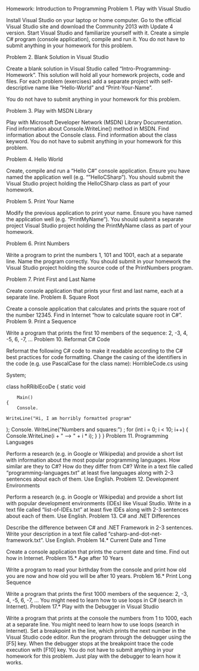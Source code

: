 Homework: Introduction to Programming
Problem 1. Play with Visual Studio

Install Visual Studio on your laptop or home computer. Go to the official Visual Studio site and download the Community 2013 with Update 4 version.
Start Visual Studio and familiarize yourself with it. Create a simple C# program (console application), compile and run it.
You do not have to submit anything in your homework for this problem.

Problem 2. Blank Solution in Visual Studio

Create a blank solution in Visual Studio called “Intro-Programming-Homework”. This solution will hold all your homework projects, code and files. For each problem (exercises) add a separate project with self-descriptive name like “Hello-World” and “Print-Your-Name”.

You do not have to submit anything in your homework for this problem.

Problem 3. Play with MSDN Library

Play with Microsoft Developer Network (MSDN) Library Documentation.
Find information about Console.WriteLine() method in MSDN.
Find information about the Console class.
Find information about the class keyword.
You do not have to submit anything in your homework for this problem.

Problem 4. Hello World

Create, compile and run a “Hello C#” console application.
Ensure you have named the application well (e.g. “”HelloCSharp”).
You should submit the Visual Studio project holding the HelloCSharp class as part of your homework.

Problem 5. Print Your Name

Modify the previous application to print your name.
Ensure you have named the application well (e.g. “PrintMyName”).
You should submit a separate project Visual Studio project holding the PrintMyName class as part of your homework.

Problem 6. Print Numbers

Write a program to print the numbers 1, 101 and 1001, each at a separate line.
Name the program correctly.
You should submit in your homework the Visual Studio project holding the source code of the PrintNumbers program.

Problem 7. Print First and Last Name

Create console application that prints your first and last name, each at a separate line.
Problem 8. Square Root

Create a console application that calculates and prints the square root of the number 12345.
Find in Internet “how to calculate square root in C#”.
Problem 9. Print a Sequence

Write a program that prints the first 10 members of the sequence: 2, -3, 4, -5, 6, -7, ...
Problem 10. Reformat C# Code

Reformat the following C# code to make it readable according to the C# best practices for code formatting. Change the casing of the identifiers in the code (e.g. use PascalCase for the class name): HorribleCode.cs
using

System;

class hoRRiblEcoDe
{
    static
     void

        Main()
    {
        Console.

    WriteLine("Hi, I am horribly formatted program"
); Console.
      WriteLine("Numbers and squares:")
; for (int i = 0;
i < 10;
i++)
        {
            Console.WriteLine(i +
                " --> " + i
                *
                i);
        }
    }
}
Problem 11. Programming Languages

Perform a research (e.g. in Google or Wikipedia) and provide a short list with information about the most popular programming languages. How similar are they to C#? How do they differ from C#?
Write in a text file called “programming-languages.txt” at least five languages along with 2-3 sentences about each of them. Use English.
Problem 12. Development Environments

Perform a research (e.g. in Google or Wikipedia) and provide a short list with popular development environments (IDEs) like Visual Studio.
Write in a text file called “list-of-IDEs.txt” at least five IDEs along with 2-3 sentences about each of them. Use English.
Problem 13. C# and .NET Differences

Describe the difference between C# and .NET Framework in 2-3 sentences.
Write your description in a text file called “csharp-and-dot-net-framework.txt”. Use English.
Problem 14.* Current Date and Time

Create a console application that prints the current date and time. Find out how in Internet.
Problem 15.* Age after 10 Years

Write a program to read your birthday from the console and print how old you are now and how old you will be after 10 years.
Problem 16.* Print Long Sequence

Write a program that prints the first 1000 members of the sequence: 2, -3, 4, -5, 6, -7, …
You might need to learn how to use loops in C# (search in Internet).
Problem 17.* Play with the Debugger in Visual Studio

Write a program that prints at the console the numbers from 1 to 1000, each at a separate line.
You might need to learn how to use loops (search in Internet).
Set a breakpoint in the line, which prints the next number in the Visual Studio code editor. Run the program through the debugger using the [F5] key. When the debugger stops at the breakpoint trace the code execution with [F10] key.
You do not have to submit anything in your homework for this problem. Just play with the debugger to learn how it works.